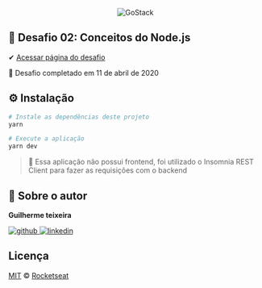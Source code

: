 <p align="center">
    <img alt="GoStack" src="https://ap.imagensbrasil.org/images/2020/04/09/banner-bootcamp-gostack-11.png" />
</p>

## :rocket: Desafio 02: Conceitos do Node.js

✔ [Acessar página do desafio](https://github.com/Rocketseat/bootcamp-gostack-desafios/tree/master/desafio-conceitos-nodejs)

🏁 Desafio completado em 11 de abril de 2020

## ⚙️ Instalação

```Bash
# Instale as dependências deste projeto
yarn

# Execute a aplicação
yarn dev
```

> 🚧 Essa aplicação não possui frontend, foi utilizado o Insomnia REST Client para fazer as requisições com o backend

## 🙂 Sobre o autor

**Guilherme teixeira**

[![github](http://ap.imagensbrasil.org/images/2018/12/10/github-logo-1.png) ](https://github.com/guitexa)
[![linkedin](http://ap.imagensbrasil.org/images/2018/12/10/linkedin-1.png)](https://www.linkedin.com/in/guitexa/)

## Licença

[MIT](./LICENSE) &copy; [Rocketseat](https://rocketseat.com.br/)
